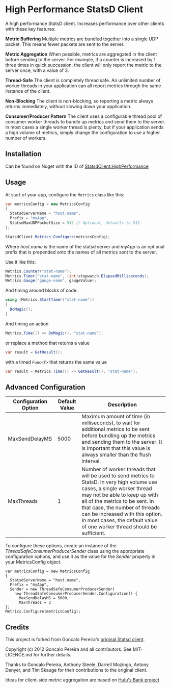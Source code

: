 High Performance StatsD Client
==============================

A high performance StatsD client.  Increases performance over other clients with these key features:

**Metric Buffering**
Multiple metrics are bundled together into a single UDP packet.  This means fewer packets are sent to the server.

**Metric Aggregation**
When possible, metrics are aggregated in the client before sending to the server.  For example, if a counter is increased by 1 three times in quick succession, the client will only report the metric to the server once, with a value of 3.

**Thread-Safe**
The client is completely thread safe.  An unlimited number of worker threads in your application can all report metrics through the same instance of the client.

**Non-Blocking**
The client is non-blocking, so reporting a metric always returns immediately, without slowing down your application.

**Consumer/Producer Pattern**
The client uses a configurable thread pool of consumer worker threads to bundle up metrics and send them to the server.  In most cases a single worker thread is plenty, but if your application sends a high volume of metrics, simply change the configuration to use a higher number of workers.

Installation
------------

Can be found on Nuget with the ID of [StatsdClient.HighPerformance](https://www.nuget.org/packages/StatsdClient.HighPerformance)


Usage
-----

At start of your app, configure the `Metrics` class like this:

``` C#
var metricsConfig = new MetricsConfig
{
  StatsdServerName = "host.name",
  Prefix = "myApp",
  StatsdMaxUDPPacketSize = 512 // Optional, defaults to 512
};

StatsdClient.Metrics.Configure(metricsConfig);
```

Where *host.name* is the name of the statsd server and *myApp* is an optional prefix that is prepended onto the names of all metrics sent to the server.

Use it like this:

``` C#
Metrics.Counter("stat-name");
Metrics.Timer("stat-name", (int)stopwatch.ElapsedMilliseconds);
Metrics.Gauge("gauge-name", gaugeValue);
```

 And timing around blocks of code:

``` C#
using (Metrics.StartTimer("stat-name"))
{
  DoMagic();
}
```

And timing an action

``` C#
Metrics.Time(() => DoMagic(), "stat-name");
```

or replace a method that returns a value

``` C#
var result = GetResult();
```

with a timed `Func<T>` that returns the same value

``` C#
var result = Metrics.Time(() => GetResult(), "stat-name");
```

Advanced Configuration
----------------------
| Configuration Option | Default Value | Description                                                                                                                                                                                                                                                                                                                                      |
|----------------------|---------------|--------------------------------------------------------------------------------------------------------------------------------------------------------------------------------------------------------------------------------------------------------------------------------------------------------------------------------------------------|
| MaxSendDelayMS       | 5000          | Maximum amount of time (in milliseconds), to wait for additional metrics to be sent before bundling up the metrics and sending them to the server.  It is important that this value is always smaller than the flush interval.                                                                                                                   |
| MaxThreads           | 1             | Number of worker threads that will be used to send metrics to StatsD.  In very high volume use cases, a single worker thread may not be able to keep up with all of the metrics to be sent.  In that case, the number of threads can be increased with this option.  In most cases, the default value of one worker thread should be sufficient. |


To configure these options, create an instance of the *ThreadSafeConsumerProducerSender* class using the appropriate configuration options, and use it as the value for the *Sender* property in your MetricsConfig object.

    var metricsConfig = new MetricsConfig
    {
      StatsdServerName = "host.name",
      Prefix = "myApp",
      Sender = new ThreadSafeConsumerProducerSender(
        new ThreadSafeConsumerProducerSender.Configuration() { 
          MaxSendDelayMS = 5000,
          MaxThreads = 3
    };
    Metrics.Configure(metricsConfig);

Credits
--------
This project is forked from Goncalo Pereira's [original Statsd client](https://github.com/goncalopereira/statsd-csharp-client).

Copyright (c) 2012 Goncalo Pereira and all contributors. See MIT-LICENCE.md for further details.

Thanks to Goncalo Pereira, Anthony Steele, Darrell Mozingo, Antony Denyer, and Tim Skauge for their contributions to the original client.

Ideas for client-side metric aggregation are based on [Hulu's Bank project](http://tech.hulu.com/blog/2013/07/09/bank-an-open-source-statsdmetricsd-aggregation-frontend/)